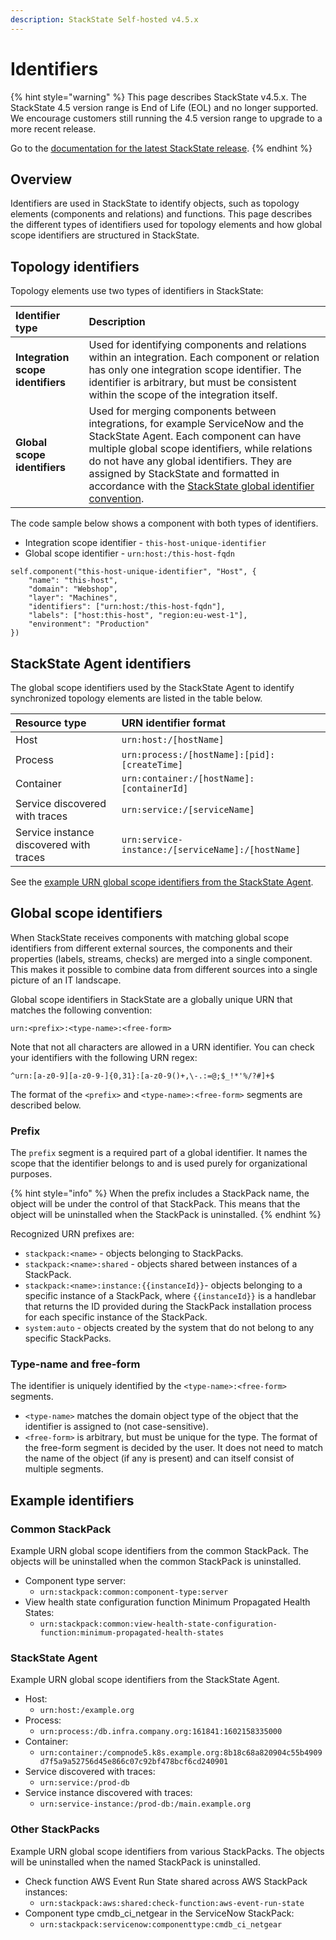 ```yaml
---
description: StackState Self-hosted v4.5.x
---
```


# Identifiers

{% hint style="warning" %}
This page describes StackState v4.5.x.
The StackState 4.5 version range is End of Life (EOL) and no longer supported. We encourage customers still running the 4.5 version range to upgrade to a more recent release.

Go to the [documentation for the latest StackState release](https://docs.stackstate.com/configure/identifiers).
{% endhint %}

## Overview

Identifiers are used in StackState to identify objects, such as topology elements \(components and relations\) and functions. This page describes the different types of identifiers used for topology elements and how global scope identifiers are structured in StackState.

## Topology identifiers

Topology elements use two types of identifiers in StackState:

| Identifier type | Description |
| :--- | :--- |
| **Integration scope identifiers** | Used for identifying components and relations within an integration. Each component or relation has only one integration scope identifier. The identifier is arbitrary, but must be consistent within the scope of the integration itself. |
| **Global scope identifiers** | Used for merging components between integrations, for example ServiceNow and the StackState Agent. Each component can have multiple global scope identifiers, while relations do not have any global identifiers. They are assigned by StackState and formatted in accordance with the [StackState global identifier convention](identifiers.md#global-scope-identifiers). |

The code sample below shows a component with both types of identifiers.

* Integration scope identifier - `this-host-unique-identifier`
* Global scope identifier - `urn:host:/this-host-fqdn`

```text
self.component("this-host-unique-identifier", "Host", {
    "name": "this-host",
    "domain": "Webshop",
    "layer": "Machines",
    "identifiers": ["urn:host:/this-host-fqdn"],
    "labels": ["host:this-host", "region:eu-west-1"],
    "environment": "Production"
})
```

## StackState Agent identifiers

The global scope identifiers used by the StackState Agent to identify synchronized topology elements are listed in the table below.

| Resource type | URN identifier format |
| :--- | :--- |
| Host | `urn:host:/[hostName]` |
| Process | `urn:process:/[hostName]:[pid]:[createTime]` |
| Container | `urn:container:/[hostName]:[containerId]` |
| Service discovered with traces | `urn:service:/[serviceName]` |
| Service instance discovered with traces | `urn:service-instance:/[serviceName]:/[hostName]` |

See the [example URN global scope identifiers from the StackState Agent](identifiers.md#stackstate-agent).

## Global scope identifiers

When StackState receives components with matching global scope identifiers from different external sources, the components and their properties \(labels, streams, checks\) are merged into a single component. This makes it possible to combine data from different sources into a single picture of an IT landscape.

Global scope identifiers in StackState are a globally unique URN that matches the following convention:

```text
urn:<prefix>:<type-name>:<free-form>
```

Note that not all characters are allowed in a URN identifier. You can check your identifiers with the following URN regex:

```text
^urn:[a-z0-9][a-z0-9-]{0,31}:[a-z0-9()+,\-.:=@;$_!*'%/?#]+$
```

The format of the `<prefix>` and `<type-name>:<free-form>` segments are described below.

### Prefix

The `prefix` segment is a required part of a global identifier. It names the scope that the identifier belongs to and is used purely for organizational purposes.

{% hint style="info" %}
When the prefix includes a StackPack name, the object will be under the control of that StackPack. This means that the object will be uninstalled when the StackPack is uninstalled.
{% endhint %}

Recognized URN prefixes are:

* `stackpack:<name>` - objects belonging to StackPacks.
* `stackpack:<name>:shared` - objects shared between instances of a StackPack.
* `stackpack:<name>:instance:{{instanceId}}`- objects belonging to a specific instance of a StackPack, where `{{instanceId}}` is a handlebar that returns the ID provided during the StackPack installation process for each specific instance of the StackPack.
* `system:auto` - objects created by the system that do not belong to any specific StackPacks.

### Type-name and free-form

The identifier is uniquely identified by the `<type-name>:<free-form>` segments.

* `<type-name>` matches the domain object type of the object that the identifier is assigned to \(not case-sensitive\). 
* `<free-form>` is arbitrary, but must be unique for the type. The format of the free-form segment is decided by the user. It does not need to match the name of the object \(if any is present\) and can itself consist of multiple segments.

## Example identifiers

### Common StackPack

Example URN global scope identifiers from the common StackPack. The objects will be uninstalled when the common StackPack is uninstalled.

* Component type server:
  * `urn:stackpack:common:component-type:server` 
* View health state configuration function Minimum Propagated Health States:
  * `urn:stackpack:common:view-health-state-configuration-function:minimum-propagated-health-states`

### StackState Agent

Example URN global scope identifiers from the StackState Agent.

* Host:
  * `urn:host:/example.org`
* Process:
  * `urn:process:/db.infra.company.org:161841:1602158335000`
* Container:
  * `urn:container:/compnode5.k8s.example.org:8b18c68a820904c55b4909d7f5a9a52756d45e866c07c92bf478bcf6cd240901`
* Service discovered with traces:
  * `urn:service:/prod-db` 
* Service instance discovered with traces:
  * `urn:service-instance:/prod-db:/main.example.org`

### Other StackPacks

Example URN global scope identifiers from various StackPacks. The objects will be uninstalled when the named StackPack is uninstalled.

* Check function AWS Event Run State shared across AWS StackPack instances:
  * `urn:stackpack:aws:shared:check-function:aws-event-run-state`
* Component type cmdb\_ci\_netgear in the ServiceNow StackPack:
  * `urn:stackpack:servicenow:componenttype:cmdb_ci_netgear`

